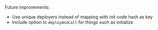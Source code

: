
Future improvements:
 - Use unique deployers instead of mapping with init code hash as key
 - Include option to `deployAndCall` for things such as initialize
